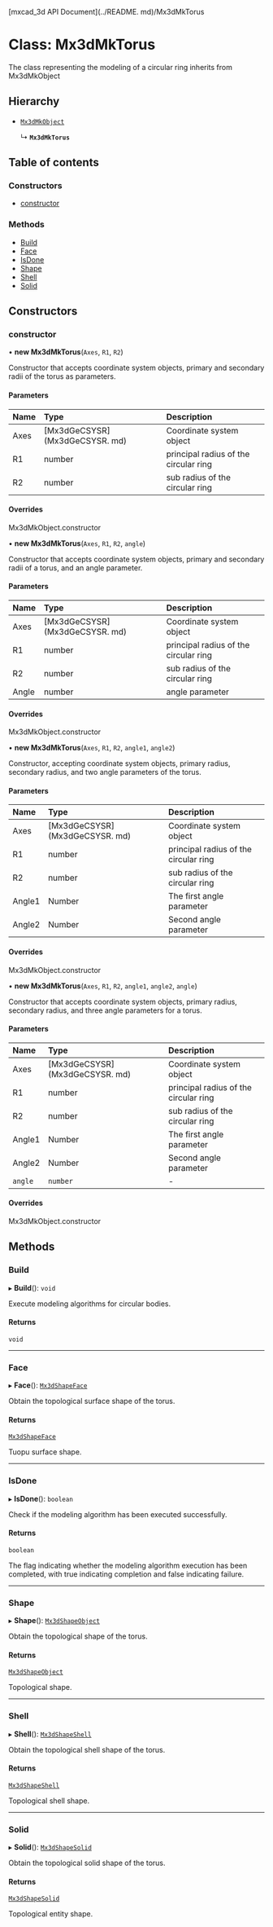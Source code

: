 [mxcad_3d API Document](../README. md)/Mx3dMkTorus

# Class: Mx3dMkTorus

The class representing the modeling of a circular ring inherits from Mx3dMkObject

## Hierarchy

- [`Mx3dMkObject`](Mx3dMkObject.md)

  ↳ **`Mx3dMkTorus`**

## Table of contents

### Constructors

- [constructor](Mx3dMkTorus.md#constructor)

### Methods

- [Build](Mx3dMkTorus.md#build)
- [Face](Mx3dMkTorus.md#face)
- [IsDone](Mx3dMkTorus.md#isdone)
- [Shape](Mx3dMkTorus.md#shape)
- [Shell](Mx3dMkTorus.md#shell)
- [Solid](Mx3dMkTorus.md#solid)

## Constructors

### constructor

• **new Mx3dMkTorus**(`Axes`, `R1`, `R2`)

Constructor that accepts coordinate system objects, primary and secondary radii of the torus as parameters.

#### Parameters

| Name | Type | Description |
| :------ | :------ | :------ |
|Axes | [Mx3dGeCSYSR] (Mx3dGeCSYSR. md) | Coordinate system object|
|R1 | number | principal radius of the circular ring|
|R2 | number | sub radius of the circular ring|

#### Overrides

Mx3dMkObject.constructor

• **new Mx3dMkTorus**(`Axes`, `R1`, `R2`, `angle`)

Constructor that accepts coordinate system objects, primary and secondary radii of a torus, and an angle parameter.

#### Parameters

| Name | Type | Description |
| :------ | :------ | :------ |
|Axes | [Mx3dGeCSYSR] (Mx3dGeCSYSR. md) | Coordinate system object|
|R1 | number | principal radius of the circular ring|
|R2 | number | sub radius of the circular ring|
|Angle | number | angle parameter|

#### Overrides

Mx3dMkObject.constructor

• **new Mx3dMkTorus**(`Axes`, `R1`, `R2`, `angle1`, `angle2`)

Constructor, accepting coordinate system objects, primary radius, secondary radius, and two angle parameters of the torus.

#### Parameters

| Name | Type | Description |
| :------ | :------ | :------ |
|Axes | [Mx3dGeCSYSR] (Mx3dGeCSYSR. md) | Coordinate system object|
|R1 | number | principal radius of the circular ring|
|R2 | number | sub radius of the circular ring|
|Angle1 | Number | The first angle parameter|
|Angle2 | Number | Second angle parameter|

#### Overrides

Mx3dMkObject.constructor

• **new Mx3dMkTorus**(`Axes`, `R1`, `R2`, `angle1`, `angle2`, `angle`)

Constructor that accepts coordinate system objects, primary radius, secondary radius, and three angle parameters for a torus.

#### Parameters

| Name | Type | Description |
| :------ | :------ | :------ |
|Axes | [Mx3dGeCSYSR] (Mx3dGeCSYSR. md) | Coordinate system object|
|R1 | number | principal radius of the circular ring|
|R2 | number | sub radius of the circular ring|
|Angle1 | Number | The first angle parameter|
|Angle2 | Number | Second angle parameter|
| `angle` | `number` | - |

#### Overrides

Mx3dMkObject.constructor

## Methods

### Build

▸ **Build**(): `void`

Execute modeling algorithms for circular bodies.

#### Returns

`void`

___

### Face

▸ **Face**(): [`Mx3dShapeFace`](Mx3dShapeFace.md)

Obtain the topological surface shape of the torus.

#### Returns

[`Mx3dShapeFace`](Mx3dShapeFace.md)

Tuopu surface shape.

___

### IsDone

▸ **IsDone**(): `boolean`

Check if the modeling algorithm has been executed successfully.

#### Returns

`boolean`

The flag indicating whether the modeling algorithm execution has been completed, with true indicating completion and false indicating failure.

___

### Shape

▸ **Shape**(): [`Mx3dShapeObject`](Mx3dShapeObject.md)

Obtain the topological shape of the torus.

#### Returns

[`Mx3dShapeObject`](Mx3dShapeObject.md)

Topological shape.

___

### Shell

▸ **Shell**(): [`Mx3dShapeShell`](Mx3dShapeShell.md)

Obtain the topological shell shape of the torus.

#### Returns

[`Mx3dShapeShell`](Mx3dShapeShell.md)

Topological shell shape.

___

### Solid

▸ **Solid**(): [`Mx3dShapeSolid`](Mx3dShapeSolid.md)

Obtain the topological solid shape of the torus.

#### Returns

[`Mx3dShapeSolid`](Mx3dShapeSolid.md)

Topological entity shape.
